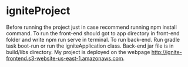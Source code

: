# igniteProject 
Before running the project just in case recommend running npm install command.
To run the front-end should got to app directory in front-end folder and write npm run serve in terminal. 
To run back-end. Run gradle task boot-run or run the igniteApplication class. 
Back-end jar file is in build/libs directory. 
My project is deployed on the webpage http://ignite-frontend.s3-website-us-east-1.amazonaws.com. 
